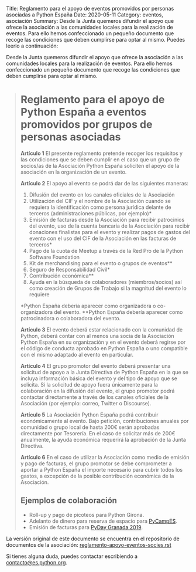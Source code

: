 Title: Reglamento para el apoyo de eventos promovidos por personas asociadas a Python España
Date: 2020-05-11
Category: eventos, asociación
Summary: Desde la Junta quemeros difundir el apoyo que ofrece la asociación a las comunidades locales para la realización de eventos. Para ello hemos confeccionado un pequeño documento que recoge las condiciones que deben cumplirse para optar al mismo. Puedes leerlo a continuación:

Desde la Junta quemeros difundir el apoyo que ofrece la asociación a las comunidades locales para la realización de eventos. Para ello hemos confeccionado un pequeño documento que recoge las condiciones que deben cumplirse para optar al mismo.


> # Reglamento para el apoyo de Python España a eventos promovidos por grupos de personas asociadas
>
> **Artículo 1** El presente reglamento pretende recoger los requisitos y las condiciones que se deben cumplir en el caso que un grupo de socios/as de la Asociación Python España soliciten el apoyo de la asociación en la organización de un evento.
>
> **Artículo 2** El apoyo al evento se podrá dar de las siguientes maneras:
>
> 1. Difusión del evento en los canales oficiales de la Asociación
> 2. Utilización del CIF y el nombre de la Asociación cuando se requiera la identificación como persona jurídica delante de terceros (administraciones públicas, por ejemplo)*
> 3. Emisión de facturas desde la Asociación para recibir patrocinios del evento, uso de la cuenta bancaria de la Asociación para recibir donaciones finalistas para el evento y realizar pagos de gastos del evento con el uso del CIF de la Asociación en las facturas de terceros*
> 4. Pago de la cuota de Meetup a través de la Red Pro de la Python Software Foundation
> 5. Kit de merchandising para el evento o grupos de eventos**
> 6. Seguro de Responsabilidad Civil*
> 7. Contribución económica**
> 8. Ayuda en la búsqueda de colaboradores (miembros/socios) así como creación de Grupos de Trabajo si la magnitud del evento lo requiere
>
> *Python España debería aparecer como organizadora o co-organizadora del evento.
> **Python España debería aparecer como patrocinadora o colaboradora del evento.
>
> **Artículo 3** El evento deberá estar relacionado con la comunidad de Python, deberá contar con al menos una socia de la Asociación Python España en su organización y en el evento deberá regirse por el código de conducta aprobado en Python España o uno compatible con el mismo adaptado al evento en particular.
>
> **Artículo 4** El grupo promotor del evento deberá presentar una solicitud de apoyo a la Junta Directiva de Python España en la que se incluya información básica del evento y del tipo de apoyo que se solicita. Si la solicitud de apoyo fuera únicamente para la colaboración en la difusión del evento, el grupo promotor podrá contactar directamente a través de los canales oficiales de la Asociación (por ejemplo: correo, Twitter o Discourse).
>
> **Artículo 5** La Asociación Python España podrá contribuir económicamente al evento. Bajo petición, contribuciones anuales por comunidad o grupo local de hasta 200€ serán aprobadas directamente por Tesorería. En el caso de solicitar más de 200€ anualmente, la ayuda económica requerirá la aprobación de la Junta Directiva.
>
> **Artículo 6** En el caso de utilizar la Asociación como medio de emisión y pago de facturas, el grupo promotor se debe comprometer a aportar a Python España el importe necesario para cubrir todos los gastos, a excepción de la posible contribución económica de la Asociación.
>
> ## Ejemplos de colaboración
>
> * Roll-up y pago de picoteos para Python Girona.
> * Adelanto de dinero para reserva de espacio para [PyCampES](https://pycamp.es/).
> * Emisión de facturas para [PyDay Granada 2019](https://fciencias.ugr.es/34-noticias/3323-pyday-granada-2019).

La versión original de este documento se encuentra en el repositorio de documentos de la asociación: [reglamento-apoyo-eventos-socies.rst](https://github.com/python-spain/documentacion/blob/master/reglamento-apoyo-eventos-socies.rst)

Si tienes alguna duda, puedes contactar escribiendo a [contacto@es.python.org](mailto:contacto@es.python.org).
